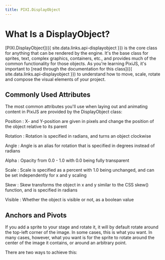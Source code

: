 ```yaml
---
title: PIXI.DisplayObject
---
```

# What Is a DisplayObject?

[PIXI.DisplayObject]({{ site.data.links.api-displayobject }}) is the core class for anything that can be rendered by the engine.  It's the base class for sprites, text, complex graphics, containers, etc., and provides much of the common functionality for those objects.  As you're learning PixiJS, it's important to [read through the documentation for this class]({{ site.data.links.api-displayobject }}) to understand how to move, scale, rotate and compose the visual elements of your project.

## Commonly Used Attributes

The most common attributes you'll use when laying out and animating content in PixiJS are provided by the DisplayObject class:

Position
: X- and Y-position are given in pixels and change the position of the object relative to its parent

Rotation
: Rotation is specified in radians, and turns an object clockwise

Angle
: Angle is an alias for rotation that is specified in degrees instead of radians

Alpha
: Opacity from 0.0 - 1.0 with 0.0 being fully transparent

Scale
: Scale is specified as a percent with 1.0 being unchanged, and can be set independently for x and y scaling

Skew
: Skew transforms the object in x and y similar to the CSS skew() function, and is specified in radians

Visible
: Whether the object is visible or not, as a boolean value

## Anchors and Pivots

If you add a sprite to your stage and rotate it, it will by default rotate around the top-left corner of the image.  In some cases, this is what you want.  In many cases, however, what you want is for the sprite to rotate around the center of the image it contains, or around an arbitrary point.

There are two ways to achieve this: 